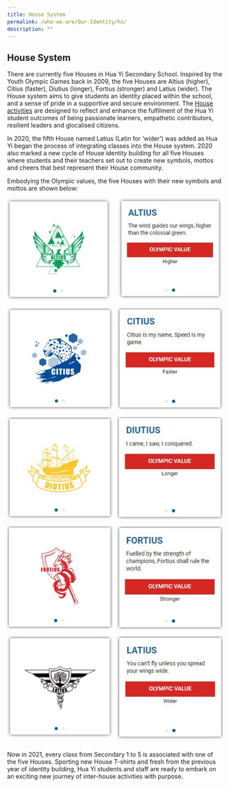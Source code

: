 ```yaml
---
title: House System
permalink: /who-we-are/Our-Identity/hs/
description: ""
---
```

## House System

There are currently five Houses in Hua Yi Secondary School. Inspired by the Youth Olympic Games back in 2009, the five Houses are Altius (higher), Citius (faster), Diutius (longer), Fortius (stronger) and Latius (wider). The House system aims to give students an identity placed within the school, and a sense of pride in a supportive and secure environment. The&nbsp;[House activities](/the-huayi-experience/hp/)&nbsp;are designed to reflect and enhance the fulfilment of the Hua Yi student outcomes of being passionate learners, empathetic contributors, resilient leaders and glocalised citizens.

In 2020, the fifth House named Latius (Latin for ‘wider’) was added as Hua Yi began the process of integrating classes into the House system. 2020 also marked a new cycle of House identity building for all five Houses where students and their teachers set out to create new symbols, mottos and cheers that best represent their House community.  

Embodying the Olympic values, the five Houses with their new symbols and mottos are shown below:

<img src="/images/photo1669633022.jpeg" style="width:48%" align="left">
<img src="/images/photo1669633032.jpeg" style="width:49%" align="right">
<br clear="left"><br>

<img src="/images/photo1669633079.jpeg" style="width:49%" align="left">
<img src="/images/photo1669633094.jpeg" style="width:49%" align="right">
<br clear="left"><br>

<img src="/images/photo1669633143.jpeg" style="width:49%" align="left">
<img src="/images/photo1669633153.jpeg" style="width:49%" align="right">
<br clear="left"><br>

<img src="/images/photo1669633196.jpeg" style="width:49%" align="left">
<img src="/images/photo1669633207.jpeg" style="width:49%" align="right">
<br clear="left"><br>

<img src="/images/photo1669633268.jpeg" style="width:49%" align="left">
<img src="/images/photo1669633279.jpeg" style="width:49%" align="right">
<br clear="left"><br>

Now in 2021, every class from Secondary 1 to 5 is associated with one of the five Houses. Sporting new House T-shirts and fresh from the previous year of identity building, Hua Yi students and staff are ready to embark on an exciting new journey of inter-house activities with purpose.
